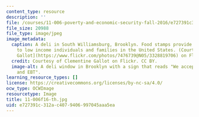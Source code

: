 ```yaml
---
content_type: resource
description: ''
file: /courses/11-006-poverty-and-economic-security-fall-2016/e727391c312ac4079406997045aaa5ea_11-006f16-th.jpg
file_size: 20988
file_type: image/jpeg
image_metadata:
  caption: A deli in South Williamsburg, Brooklyn. Food stamps provide assistance
    to low income individuals and families in the United States. (Courtesy of [Clementine
    Gallot](https://www.flickr.com/photos/7476739@N05/3328819706) on Flickr. CC BY.)
  credit: Courtesy of Clementine Gallot on Flickr. CC BY.
  image-alt: A deli window in Brooklyn with a sign that reads "We accept food stamps
    and EBT".
learning_resource_types: []
license: https://creativecommons.org/licenses/by-nc-sa/4.0/
ocw_type: OCWImage
resourcetype: Image
title: 11-006f16-th.jpg
uid: e727391c-312a-c407-9406-997045aaa5ea
---
```

